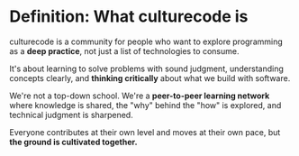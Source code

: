 # Definition: What culturecode is

culturecode is a community for people who want to explore programming as a
**deep practice**, not just a list of technologies to consume.

It's about learning to solve problems with sound judgment, understanding
concepts clearly, and **thinking critically** about what we build with
software.

We're not a top-down school. We're a **peer-to-peer learning network** where
knowledge is shared, the "why" behind the "how" is explored, and technical
judgment is sharpened.

Everyone contributes at their own level and moves at their own pace, but **the
ground is cultivated together.**
